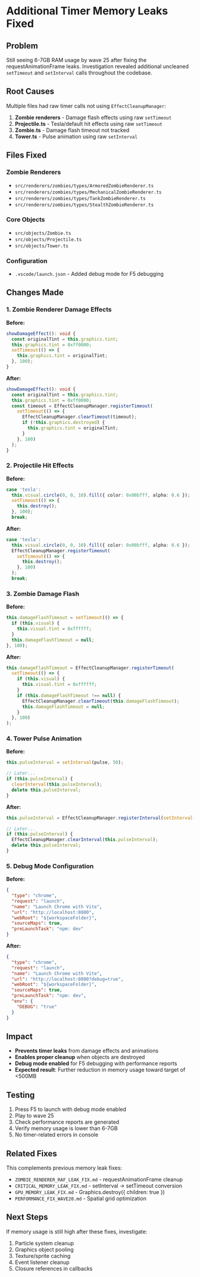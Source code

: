 # Additional Timer Memory Leaks Fixed

## Problem

Still seeing 6-7GB RAM usage by wave 25 after fixing the requestAnimationFrame leaks. Investigation revealed additional uncleaned `setTimeout` and `setInterval` calls throughout the codebase.

## Root Causes

Multiple files had raw timer calls not using `EffectCleanupManager`:

1. **Zombie renderers** - Damage flash effects using raw `setTimeout`
2. **Projectile.ts** - Tesla/default hit effects using raw `setTimeout`
3. **Zombie.ts** - Damage flash timeout not tracked
4. **Tower.ts** - Pulse animation using raw `setInterval`

## Files Fixed

### Zombie Renderers

- `src/renderers/zombies/types/ArmoredZombieRenderer.ts`
- `src/renderers/zombies/types/MechanicalZombieRenderer.ts`
- `src/renderers/zombies/types/TankZombieRenderer.ts`
- `src/renderers/zombies/types/StealthZombieRenderer.ts`

### Core Objects

- `src/objects/Zombie.ts`
- `src/objects/Projectile.ts`
- `src/objects/Tower.ts`

### Configuration

- `.vscode/launch.json` - Added debug mode for F5 debugging

## Changes Made

### 1. Zombie Renderer Damage Effects

**Before:**

```typescript
showDamageEffect(): void {
  const originalTint = this.graphics.tint;
  this.graphics.tint = 0xff0000;
  setTimeout(() => {
    this.graphics.tint = originalTint;
  }, 100);
}
```

**After:**

```typescript
showDamageEffect(): void {
  const originalTint = this.graphics.tint;
  this.graphics.tint = 0xff0000;
  const timeout = EffectCleanupManager.registerTimeout(
    setTimeout(() => {
      EffectCleanupManager.clearTimeout(timeout);
      if (!this.graphics.destroyed) {
        this.graphics.tint = originalTint;
      }
    }, 100)
  );
}
```

### 2. Projectile Hit Effects

**Before:**

```typescript
case 'tesla':
  this.visual.circle(0, 0, 10).fill({ color: 0x00bfff, alpha: 0.6 });
  setTimeout(() => {
    this.destroy();
  }, 100);
  break;
```

**After:**

```typescript
case 'tesla':
  this.visual.circle(0, 0, 10).fill({ color: 0x00bfff, alpha: 0.6 });
  EffectCleanupManager.registerTimeout(
    setTimeout(() => {
      this.destroy();
    }, 100)
  );
  break;
```

### 3. Zombie Damage Flash

**Before:**

```typescript
this.damageFlashTimeout = setTimeout(() => {
  if (this.visual) {
    this.visual.tint = 0xffffff;
  }
  this.damageFlashTimeout = null;
}, 100);
```

**After:**

```typescript
this.damageFlashTimeout = EffectCleanupManager.registerTimeout(
  setTimeout(() => {
    if (this.visual) {
      this.visual.tint = 0xffffff;
    }
    if (this.damageFlashTimeout !== null) {
      EffectCleanupManager.clearTimeout(this.damageFlashTimeout);
      this.damageFlashTimeout = null;
    }
  }, 100)
);
```

### 4. Tower Pulse Animation

**Before:**

```typescript
this.pulseInterval = setInterval(pulse, 50);

// Later...
if (this.pulseInterval) {
  clearInterval(this.pulseInterval);
  delete this.pulseInterval;
}
```

**After:**

```typescript
this.pulseInterval = EffectCleanupManager.registerInterval(setInterval(pulse, 50));

// Later...
if (this.pulseInterval) {
  EffectCleanupManager.clearInterval(this.pulseInterval);
  delete this.pulseInterval;
}
```

### 5. Debug Mode Configuration

**Before:**

```json
{
  "type": "chrome",
  "request": "launch",
  "name": "Launch Chrome with Vite",
  "url": "http://localhost:8080",
  "webRoot": "${workspaceFolder}",
  "sourceMaps": true,
  "preLaunchTask": "npm: dev"
}
```

**After:**

```json
{
  "type": "chrome",
  "request": "launch",
  "name": "Launch Chrome with Vite",
  "url": "http://localhost:8080?debug=true",
  "webRoot": "${workspaceFolder}",
  "sourceMaps": true,
  "preLaunchTask": "npm: dev",
  "env": {
    "DEBUG": "true"
  }
}
```

## Impact

- **Prevents timer leaks** from damage effects and animations
- **Enables proper cleanup** when objects are destroyed
- **Debug mode enabled** for F5 debugging with performance reports
- **Expected result**: Further reduction in memory usage toward target of <500MB

## Testing

1. Press F5 to launch with debug mode enabled
2. Play to wave 25
3. Check performance reports are generated
4. Verify memory usage is lower than 6-7GB
5. No timer-related errors in console

## Related Fixes

This complements previous memory leak fixes:

- `ZOMBIE_RENDERER_RAF_LEAK_FIX.md` - requestAnimationFrame cleanup
- `CRITICAL_MEMORY_LEAK_FIX.md` - setInterval → setTimeout conversion
- `GPU_MEMORY_LEAK_FIX.md` - Graphics.destroy({ children: true })
- `PERFORMANCE_FIX_WAVE20.md` - Spatial grid optimization

## Next Steps

If memory usage is still high after these fixes, investigate:

1. Particle system cleanup
2. Graphics object pooling
3. Texture/sprite caching
4. Event listener cleanup
5. Closure references in callbacks

